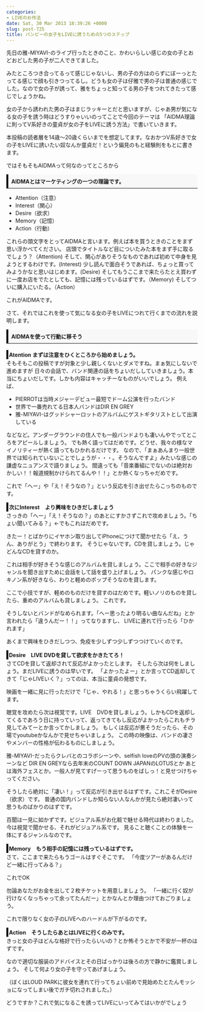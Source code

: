 ```yaml
---
categories:
- LIVEのお作法
date: Sat, 30 Mar 2013 18:39:26 +0000
slug: post-725
title: パンピーの女子をLIVEに誘うための5つのステップ
---
```


先日の雅-MIYAVI-のライブ行ったときのこと、かわいらしい感じの女の子とおどおどした男の子が二人できてました。

みたところつき合ってるって感じじゃないし、男の子の方はのらずにぼーっとたってる感じで顔も引きつってるし。<!--more-->どうも女の子は仔雅で男の子は普通の感じでした。なので女の子が誘って、雅をちょっと知ってる男の子をつれてきたって感じでしょうかね。

女の子から誘われた男の子はまじラッキーとだと思いますが、じゃあ男が気になる女の子を誘う時はどうすりゃいいのってことで今回のテーマは
「AIDMA理論に則ってV系好きの童貞が女の子をLIVEに誘う方法」で書いていきます。

本投稿の読者層を14歳〜20歳くらいまでを想定してます。なおかつV系好きで女の子をLIVEに誘いたい奴なんか童貞だ！という偏見のもと経験則をもとに書きます。

ではそもそもAIDMAって何なのってところから
<div style="padding: 8px 8px; border-color: #000000; border-width: 0 0 1px 5px; border-style: solid; background: #F8F8F8;"><b>AIDMAとはマーケティングの一つの理論です。
</b></div>
<ul>
 	<li>Attention（注意）</li>
 	<li>Interest（関心）</li>
 	<li>Desire（欲求）</li>
 	<li>Memory（記憶）</li>
 	<li>Action（行動）</li>
</ul>
これらの頭文字をとってAIDMAと言います。例えば本を買うときのことをまず思い浮かべてください。
店頭でタイトルなど目についたみた本をまず手に取るでしょう？（Attention)
そして、関心がありそうなものであれば初めて中身を見ようとするわけです。(Interest)
少し読んで面白そうであれば、ちょっと買ってみようかなと思いはじめます。(Desire)
そしてもうここまで来たらたとえ買わずに一度お店をでたとしても、記憶には残っているはずです。（Memory)
そしてついに購入にいたる。（Action）

これがAIDMAです。

さて、それではこれを使って気になる女の子をLIVEにつれて行くまでの流れを説明します。
<div style="padding: 8px 8px; border-color: #000000; border-width: 0 0 1px 5px; border-style: solid; background: #F8F8F8;"><b>AIDMAを使って行動に移そう</b></div>
&nbsp;
<div style="padding: 2px 2px; border-color: #000000; border-width: 0 0 0px 5px; border-style: solid;"><b>Atention まずは注意をひくところから始めましょう。
</b></div>
そもそもこの投稿ですが対象と少し親しくないとダメですね。まぁ気にしないで進めますが
日々の会話で、バンド関連の話をちょいだししていきましょう。本当にちょいだしです。しかも内容はキャッチーなものがいいでしょう。
例えば、
<ul>
 	<li>PIERROTは当時メジャーデビュー最短でドーム公演を行ったバンド</li>
 	<li>世界で一番売れてる日本人バンドはDIR EN GREY</li>
 	<li>雅-MIYAVI-はグッドシャーロットのアルバムにゲストギタリストとして出演している</li>
</ul>
などなど。アンダーグラウンドの住人でも一般バンドよりも凄いんやでってところをアピールしましょう。
でも熱く語ってはだめです。どうせ、我々の様なマイノリティーが熱く語ってもひかれるだけです。
なので、「まぁあんまり一般世界では知られていないことでしょうが・・・。そうなんですよ」みたいな感じの謙虚なニュアンスで語りましょう。
間違っても「音楽番組にでないのは絶対おかしい！！報道規制かけられてるんや！！」とか熱くなっちゃだめです。

これで「へー」や「え！そうなの？」という反応を引き出せたらこっちのものです。
<div style="padding: 2px 2px; border-color: #000000; border-width: 0 0 0px 5px; border-style: solid;"><b>次にInterest　より興味をひきだしましょう
</b></div>
さっきの「へー」「え！そうなの？」のあとにすかさずこれで攻めましょう。「ちょい聞いてみる？」←でもこれはだめです。

きたー！とばかりにイヤホン取り出してiPhoneにつけて聞かせたら「え、うん、ありがとう」で終わります。
そうじゃないです。CDを貸しましょう。じゃどんなCDを貸すのか。

これは相手が好きそうな感じのアルバムを貸しましょう。ここで相手の好きなジャンルを聞き出すために会話をして話を盛り上げましょう。
パンクな感じやロキノン系が好きなら、わりと軽めのポップそうなのを貸します。

ここで小技ですが、軽めのものだけを貸すのはだめです。軽いノリのものを貸したら、重めのアルバムも貸しましょう。
これです。

そうしないとバンドがなめられます。「へー思ったより明るい曲なんだね」とか言われたら「違うんだー！！」ってなりますし、
LIVEに連れて行ったら「ひかれます」

あくまで興味をひきだしつつ、免疫を少しずつ少しずつつけていくのです。
<div style="padding: 2px 2px; border-color: #000000; border-width: 0 0 0px 5px; border-style: solid;"><b>Desire　LIVE DVDを貸して欲求をかきたてろ！
</b></div>
さてCDを貸して返却されて反応がよかったとします。
そしたら次は何をしましょう。まだLIVEに誘うのは早いです。
「よかったよー」とか言ってCD返却してきて「じゃLIVEいく？」ってのは、本当に童貞の発想です。

映画を一緒に見に行っただけで「じゃ、やれる！」と思っちゃうくらい飛躍してます。

聴覚を攻めたら次は視覚です。LIVE　DVDを貸しましょう。しかもCDを返却してくるであろう日に持っていって、返ってきてもし反応がよかったらこれもチラ見してみてーとか言ってかしましょう。
もしくは反応が悪そうだったら、その場でyoutubeかなんかで見せちゃいましょう。
この時の映像は、バンドの凄さやメンバーの性格が伝わるものにしましょう。

雅-MIYAVI-だったらクレバとのコラボシーンや、selfish loveのPVの頭の演奏シーンなど
DIR EN GREYなら去年末のCOUNT DOWN JAPANのLOTUSとか
あとは海外フェスとか。一般人が見てすげーって思うものをばしっ！と見せつけちゃってください。

そうしたら絶対に「凄い！」って反応が引き出せるはずです。これこそがDesire（欲求）です。
普通の国内バンドしか知らない人なんかが見たら絶対凄いって思うものばかりのはずです。

百聞は一見に如かずです。ビジュアル系がお化粧で魅せる時代は終わりました。今は視覚で聞かせる、それがビジュアル系です。
見ること聴くことの体験を一体にするジャンルなのです。
<div style="padding: 2px 2px; border-color: #000000; border-width: 0 0 0px 5px; border-style: solid;"><b>Memory　もう相手の記憶には残っているはずです。
</b></div>
さて、ここまで来たらもうゴールはすぐそこです。
「今度ツアーがあるんだけど一緒に行ってみる？」

これでOK

勿論あなたがお金を出して２枚チケットを用意しましょう。
「一緒に行く奴が行けなくなっちゃって余ってたんだー」とかなんとか理由つけておごりましょう。

これで限りなく女の子のLIVEへのハードルが下がるのです。
<div style="padding: 2px 2px; border-color: #000000; border-width: 0 0 0px 5px; border-style: solid;"><b>Action　そうしたらあとはLIVEに行くのみです。
</b></div>
きっと女の子はどんな格好で行ったらいいの？とか怖そうとかで不安が一杯のはずです。

なので適切な服装のアドバイスとその日ばっかりは後ろの方で静かに鑑賞しましょう。
そして何より女の子を守ってあげましょう。

（ぼくはLOUD PARKに彼女を連れて行ってちょい前めで見始めたとたんモッショになってしまい後でガチ切れされました。）

どうですか？これで気になるこを誘ってLIVEにいってみてはいかがでしょう